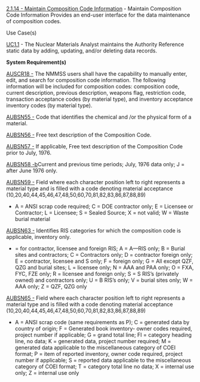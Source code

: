 <a href="https://dev.azure.com/Link-Technologies/NMMSS%20Requirements/_workitems/edit/98/" target="_blank">2.1.14 - Maintain Composition Code Information</a> - 
Maintain Composition Code Information Provides an end-user interface for the data maintenance of composition codes.


Use Case(s)

<a href="https://dev.azure.com/Link-Technologies/NMMSS%20Requirements/_workitems/edit/10/" target="_blank">UC1.1</a> - The Nuclear Materials Analyst maintains the Authority Reference static data by adding, updating, and/or deleting data records.

**System Requirement(s)**

<a href="https://dev.azure.com/Link-Technologies/NMMSS%20Requirements/_workitems/edit/97/" target="_blank">AUSCR18 -</a> The NMMSS users shall have the capability to manually enter, edit, and search for composition code information. The following information will be included for composition codes: composition code, current description, previous description, weapons flag, restriction code, transaction acceptance codes (by material type), and inventory acceptance inventory codes (by material type).

<a href="https://dev.azure.com/Link-Technologies/NMMSS%20Requirements/_workitems/edit/471/" target="_blank">AUBSN55 -</a> Code that identifies the chemical and /or the physical form of a material.

<a href="https://dev.azure.com/Link-Technologies/NMMSS%20Requirements/_workitems/edit/338/" target="_blank">AUBSN56 -</a> Free text description of the Composition Code.

<a href="https://dev.azure.com/Link-Technologies/NMMSS%20Requirements/_workitems/edit/339/" target="_blank">AUBSN57 -</a> If applicable, Free text description of the Composition Code prior to July, 1976.

<a href="https://dev.azure.com/Link-Technologies/NMMSS%20Requirements/_workitems/edit/340/" target="_blank">AUBSN58 -b</a>Current and previous time periods; July, 1976 data only; J = after June 1976 only. 

 
<a href="https://dev.azure.com/Link-Technologies/NMMSS%20Requirements/_workitems/edit/341/" target="_blank">AUBSN59 -</a> Field where each character position left to right represents a material type and is filled with a code denoting material acceptance (10,20,40,44,45,46,47,48,50,60,70,81,82,83,86,87,88,89)

- A = ANSI scrap code required; C = DOE contractor only; E = Licensee or Contractor; L = Licensee; S = Sealed Source; X = not valid; W = Waste burial material

<a href="https://dev.azure.com/Link-Technologies/NMMSS%20Requirements/_workitems/edit/342/" target="_blank">AUBSN63 -</a>  Identifies RIS categories for which the composition code is applicable, inventory only.


- = for contractor, licensee and foreign RIS; A = A—RIS only; B = Burial sites and contractors; C = Contractors only; D = contractor foreign only; E = contractor, licensee and S only; F = foreign only; G = All except QZF, QZG and burial sites; L = licensee only; N = AAA and PAA only; O = FXA, FYC, FZE only; R = licensee and foreign only; S = S RIS’s (privately owned) and contractors only; U = B RIS’s only; V = burial sites only; W = AAA only; Z = QZF, QZG only

<a href="https://dev.azure.com/Link-Technologies/NMMSS%20Requirements/_workitems/edit/343/" target="_blank">AUBSN65 -</a>  Field where each character position left to right represents a material type and is filled with a code denoting material acceptance (10,20,40,44,45,46,47,48,50,60,70,81,82,83,86,87,88,89) 


- A = ANSI scrap code (same requirements as P); C = generated data by country of origin; F = Generated book inventory- owner codes required, project number if applicable; G = grand total line; FI = category heading line, no data; K = generated data, project number required; M = generated data applicable to the miscellaneous category of COEI format; P = item of reported inventory, owner code required, project number if applicable; S = reported data applicable to the miscellaneous category of COEI format; T = category total line no data; X = internal use only; Z = internal use only